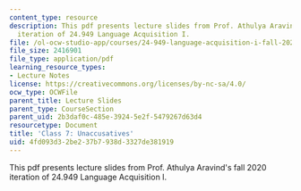 ```yaml
---
content_type: resource
description: This pdf presents lecture slides from Prof. Athulya Aravind's fall 2020
  iteration of 24.949 Language Acquisition I.
file: /ol-ocw-studio-app/courses/24-949-language-acquisition-i-fall-2020/4fd093d32be237b7938d3327de381919_MIT24_949f20_lec7.pdf
file_size: 2416901
file_type: application/pdf
learning_resource_types:
- Lecture Notes
license: https://creativecommons.org/licenses/by-nc-sa/4.0/
ocw_type: OCWFile
parent_title: Lecture Slides
parent_type: CourseSection
parent_uid: 2b3daf0c-485e-3924-5e2f-5479267d63d4
resourcetype: Document
title: 'Class 7: Unaccusatives'
uid: 4fd093d3-2be2-37b7-938d-3327de381919
---
```

This pdf presents lecture slides from Prof. Athulya Aravind's fall 2020 iteration of 24.949 Language Acquisition I.
